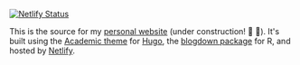 [![Netlify Status](https://api.netlify.com/api/v1/badges/249f8ca6-00de-418a-baa9-8d2cdfa6da42/deploy-status)](https://app.netlify.com/sites/heuristic-liskov-60dc24/deploys)

This is the source for my [personal website](https://heuristic-liskov-60dc24.netlify.app/) (under construction! :construction_worker: :construction:). It's built using the [Academic theme](https://wowchemy.com/) for [Hugo](https://gohugo.io/), the [blogdown package](https://bookdown.org/yihui/blogdown/) for R, and hosted by [Netlify](https://www.netlify.com/).